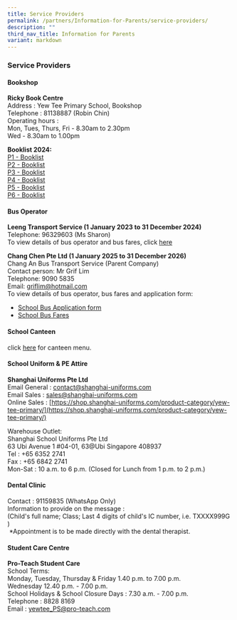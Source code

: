 ```yaml
---
title: Service Providers
permalink: /partners/Information-for-Parents/service-providers/
description: ""
third_nav_title: Information for Parents
variant: markdown
---
```

### Service Providers

#### Bookshop
**Ricky Book Centre** <br>
Address : Yew Tee Primary School, Bookshop <br>
Telephone : 81138887 (Robin Chin) <br>
Operating hours : <br>
Mon, Tues, Thurs, Fri - 8.30am to 2.30pm<br>
Wed - 8.30am to 1.00pm


**Booklist 2024:**
<br>
[P1 - Booklist](/files/Yew_Tee_Primary_School____Booklist_AY_2024_caa_151123___P1.pdf)
<br>
[P2 - Booklist](/files/Yew_Tee_Primary_School____Booklist_AY_2024_caa_151123___P2.pdf)
<br>
[P3 - Booklist](/files/Yew_Tee_Primary_School____Booklist_AY_2024_caa_151123___P3.pdf)
<br>
[P4 - Booklist](/files/Yew_Tee_Primary_School____Booklist_AY_2024_caa_151123___P4.pdf)
<br>
[P5 - Booklist](/files/Yew_Tee_Primary_School____Booklist_AY_2024_caa_151123___P5.pdf)
<br>
[P6 - Booklist](/files/Yew_Tee_Primary_School____Booklist_AY_2024_caa_151123___P6.pdf)
<br>

#### Bus Operator
**Leeng Transport Service (1 January 2023 to 31 December 2024)**<br>
Telephone: 96329603 (Ms Sharon) <br>
To view details of bus operator and bus fares, click [here](/files/school_bus_service_for_Leeng.pdf) <br>

**Chang Chen Pte Ltd (1 January 2025 to 31 December 2026)**<br>
Chang An Bus Transport Service (Parent Company)<br>
Contact person: Mr Grif Lim <br>
Telephone: 9090 5835 <br>
Email: griflim@hotmail.com <br>
To view details of bus operator, bus fares and application form: <br>
* [School Bus Application form](/files/Request_for_School_Bus_Services_with_Application_Form.pdf) <br>
* [School Bus Fares](/files/school_bus_service_1_Jan_2025_to_31_Dec_2026.pdf)


#### School Canteen
click [here](/files/Yew_Tee_Pri_School_Canteen_Menu_Year_2024.pdf) for canteen menu.



#### School Uniform &amp; PE Attire
**Shanghai Uniforms Pte Ltd** <br>
Email General : contact@shanghai-uniforms.com <br>
Email Sales : sales@shanghai-uniforms.com <br>
Online Sales :&nbsp;[https://shop.shanghai-uniforms.com/product-category/yew-tee-primary/](https://shop.shanghai-uniforms.com/product-category/yew-tee-primary/)

Warehouse Outlet: <br>
Shanghai School Uniforms Pte Ltd <br>
63 Ubi Avenue 1 #04-01, 63@Ubi Singapore 408937 <br>
Tel : +65 6352 2741 <br>
Fax : +65 6842 2741 <br>
Mon-Sat : 10 a.m. to 6 p.m. (Closed for Lunch from 1 p.m. to 2 p.m.)

#### Dental Clinic
Contact : 91159835 (WhatsApp Only) <br>
Information to provide on the message : &nbsp;  
(Child's full name; Class; Last 4 digits of child's IC number, i.e. TXXXX999G )&nbsp;&nbsp;  
&nbsp;\*Appointment is to be made directly with the dental therapist.
 
#### Student Care Centre
**Pro-Teach Student Care** <br>
School Terms: <br>
Monday, Tuesday, Thursday &amp; Friday 1.40 p.m. to 7.00 p.m. <br>
Wednesday 12.40 p.m. - 7.00 p.m. <br>
School Holidays &amp; School Closure Days : 7.30 a.m. - 7.00 p.m. <br>
Telephone : 8828 8169 <br>
Email : yewtee_PS@pro-teach.com